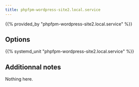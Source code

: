 ```yaml
---
title: phpfpm-wordpress-site2.local.service
---
```


{{% provided_by "phpfpm-wordpress-site2.local.service" %}}

## Options

{{% systemd_unit "phpfpm-wordpress-site2.local.service" %}}

## Additionnal notes

Nothing here.